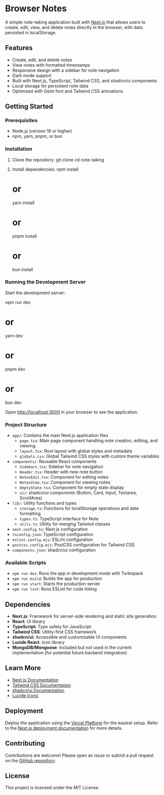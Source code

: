 # Browser Notes

A simple note-taking application built with [Next.js](https://nextjs.org) that allows users to create, edit, view, and delete notes directly in the browser, with data persisted in localStorage.

## Features

- Create, edit, and delete notes
- View notes with formatted timestamps
- Responsive design with a sidebar for note navigation
- Dark mode support
- Built with Next.js, TypeScript, Tailwind CSS, and shadcn/ui components
- Local storage for persistent note data
- Optimized with Geist font and Tailwind CSS animations

## Getting Started

### Prerequisites

- Node.js (version 16 or higher)
- npm, yarn, pnpm, or bun

### Installation

1. Clone the repository:
   git clone <repository-url>
   cd note-taking

2. Install dependencies:
   npm install
   # or
   yarn install
   # or
   pnpm install
   # or
   bun install

### Running the Development Server

Start the development server:

npm run dev
# or
yarn dev
# or
pnpm dev
# or
bun dev

Open [http://localhost:3000](http://localhost:3000) in your browser to see the application.

### Project Structure

- `app/`: Contains the main Next.js application files
  - `page.tsx`: Main page component handling note creation, editing, and viewing
  - `layout.tsx`: Root layout with global styles and metadata
  - `globals.css`: Global Tailwind CSS styles with custom theme variables
- `components/`: Reusable React components
  - `Sidebars.tsx`: Sidebar for note navigation
  - `Header.tsx`: Header with new note button
  - `NotesEdit.tsx`: Component for editing notes
  - `NotesView.tsx`: Component for viewing notes
  - `EmptyState.tsx`: Component for empty state display
  - `ui/`: shadcn/ui components (Button, Card, Input, Textarea, ScrollArea)
- `lib/`: Utility functions and types
  - `storage.ts`: Functions for localStorage operations and date formatting
  - `types.ts`: TypeScript interface for Note
  - `utils.ts`: Utility for merging Tailwind classes
- `next.config.ts`: Next.js configuration
- `tsconfig.json`: TypeScript configuration
- `eslint.config.mjs`: ESLint configuration
- `postcss.config.mjs`: PostCSS configuration for Tailwind CSS
- `components.json`: shadcn/ui configuration

### Available Scripts

- `npm run dev`: Runs the app in development mode with Turbopack
- `npm run build`: Builds the app for production
- `npm run start`: Starts the production server
- `npm run lint`: Runs ESLint for code linting

## Dependencies

- **Next.js**: Framework for server-side rendering and static site generation
- **React**: UI library
- **TypeScript**: Type safety for JavaScript
- **Tailwind CSS**: Utility-first CSS framework
- **shadcn/ui**: Accessible and customizable UI components
- **Lucide React**: Icon library
- **MongoDB/Mongoose**: Included but not used in the current implementation (for potential future backend integration)

## Learn More

- [Next.js Documentation](https://nextjs.org/docs)
- [Tailwind CSS Documentation](https://tailwindcss.com/docs)
- [shadcn/ui Documentation](https://ui.shadcn.com)
- [Lucide Icons](https://lucide.dev)

## Deployment

Deploy the application using the [Vercel Platform](https://vercel.com/new?utm_medium=default-template&filter=next.js&utm_source=create-next-app&utm_campaign=create-next-app-readme) for the easiest setup. Refer to the [Next.js deployment documentation](https://nextjs.org/docs/app/building-your-application/deploying) for more details.

## Contributing

Contributions are welcome! Please open an issue or submit a pull request on the [GitHub repository](https://github.com/vercel/next.js).

## License

This project is licensed under the MIT License.